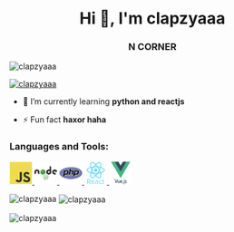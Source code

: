 <h1 align="center">Hi 👋, I'm clapzyaaa</h1>
<h3 align="center">N CORNER</h3>

<p align="left"> <img src="https://komarev.com/ghpvc/?username=clapzyaaa&label=Profile%20views&color=0e75b6&style=flat" alt="clapzyaaa" /> </p>

<p align="left"> <a href="https://github.com/ryo-ma/github-profile-trophy"><img src="https://github-profile-trophy.vercel.app/?username=clapzyaaa" alt="clapzyaaa" /></a> </p>

- 🌱 I’m currently learning **python and reactjs**

- ⚡ Fun fact **haxor haha**

<p align="left">
</p>

<h3 align="left">Languages and Tools:</h3>
<p align="left"> <a href="https://developer.mozilla.org/en-US/docs/Web/JavaScript" target="_blank" rel="noreferrer"> <img src="https://raw.githubusercontent.com/devicons/devicon/master/icons/javascript/javascript-original.svg" alt="javascript" width="40" height="40"/> </a> <a href="https://nodejs.org" target="_blank" rel="noreferrer"> <img src="https://raw.githubusercontent.com/devicons/devicon/master/icons/nodejs/nodejs-original-wordmark.svg" alt="nodejs" width="40" height="40"/> </a> <a href="https://www.php.net" target="_blank" rel="noreferrer"> <img src="https://raw.githubusercontent.com/devicons/devicon/master/icons/php/php-original.svg" alt="php" width="40" height="40"/> </a> <a href="https://reactjs.org/" target="_blank" rel="noreferrer"> <img src="https://raw.githubusercontent.com/devicons/devicon/master/icons/react/react-original-wordmark.svg" alt="react" width="40" height="40"/> </a> <a href="https://vuejs.org/" target="_blank" rel="noreferrer"> <img src="https://raw.githubusercontent.com/devicons/devicon/master/icons/vuejs/vuejs-original-wordmark.svg" alt="vuejs" width="40" height="40"/> </a> </p>

<p><img align="left" src="https://github-readme-stats.vercel.app/api/top-langs?username=clapzyaaa&show_icons=true&locale=en&layout=compact" alt="clapzyaaa" /></p>

<p>&nbsp;<img align="center" src="https://github-readme-stats.vercel.app/api?username=clapzyaaa&show_icons=true&locale=en" alt="clapzyaaa" /></p>

<p><img align="center" src="https://github-readme-streak-stats.herokuapp.com/?user=clapzyaaa&" alt="clapzyaaa" /></p>
